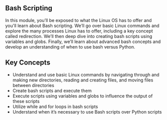 ## Bash Scripting

In this module, you’ll be exposed to what the Linux OS has to offer and you'll learn about Bash scripting. We’ll go over basic Linux commands and explore the many processes Linux has to offer, including a key concept called redirection. We’ll then deep dive into creating bash scripts using variables and globs. Finally, we’ll learn about advanced bash concepts and develop an understanding of when to use bash versus Python.

## Key Concepts

* Understand and use basic Linux commands by navigating through and making new directories, reading and creating files, and moving files between directories
* Create bash scripts and execute them
* Execute scripts using variables and globs to influence the output of these scripts
* Utilize while and for loops in bash scripts
* Understand when it’s necessary to use Bash scripts over Python scripts